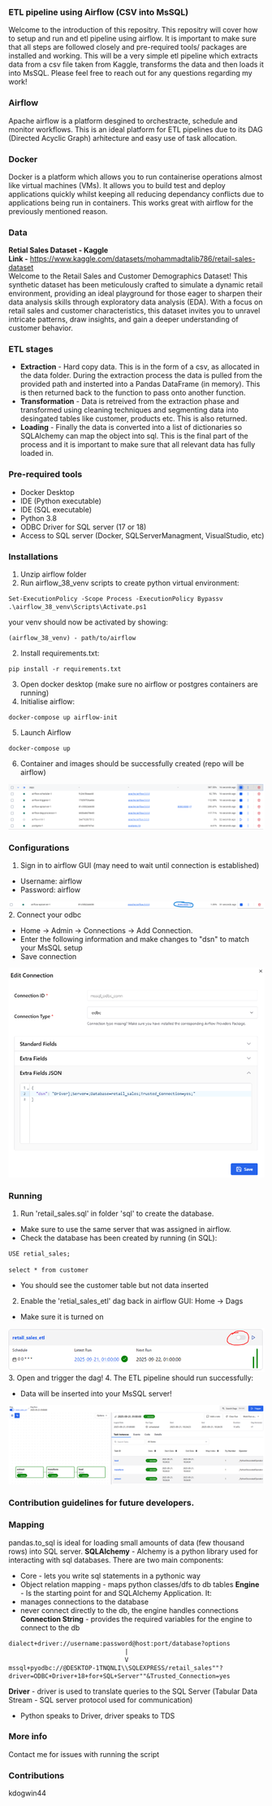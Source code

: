 ### ETL pipeline using Airflow (CSV into MsSQL)
Welcome to the introduction of this repositry. This repositry will cover how to setup and run and etl pipeline using airflow. It is important to make sure that all steps are followed closely and pre-required tools/ packages are installed and working. This will be a very simple etl pipeline which extracts data from a csv file taken from Kaggle, transforms the data and then loads it into MsSQL. Please feel free to reach out for any questions regarding my work!
### Airflow
Apache airflow is a platform desgined to orchestracte, schedule and monitor workflows. This is an ideal platform for ETL pipelines due to its DAG (Directed Acyclic Graph) arhitecture and easy use of task allocation.
### Docker
Docker is a platform which allows you to run containerise operations almost like virtual machines (VMs). It allows you to build test and deploy applications quickly whilst keeping all reducing dependancy conflicts due to applications being run in containers. This works great with airflow for the previously mentioned reason.

### Data
 **Retial Sales Dataset - Kaggle <br>**
 **Link -** https://www.kaggle.com/datasets/mohammadtalib786/retail-sales-dataset <br>
 Welcome to the Retail Sales and Customer Demographics Dataset! This synthetic dataset has been meticulously crafted to simulate a dynamic retail environment, providing an ideal playground for those eager to sharpen their data analysis skills through exploratory data analysis (EDA). With a focus on retail sales and customer characteristics, this dataset invites you to unravel intricate patterns, draw insights, and gain a deeper understanding of customer behavior.
### ETL stages
- **Extraction** - Hard copy data. This is in the form of a csv, as allocated in the data folder. During the extraction process the data is pulled from the provided path and insterted into a Pandas DataFrame (in memory). This is then returned back to the function to pass onto another function.
- **Transformation** - Data is retreived from the extraction phase and transformed using cleaning techniques and segmenting data into desingated tables like customer, products etc. This is also returned.
- **Loading** - Finally the data is converted into a list of dictionaries so SQLAlchemy can map the object into sql. This is the final part of the process and it is important to make sure that all relevant data has fully loaded in.
### Pre-required tools
- Docker Desktop
- IDE (Python executable)
- IDE (SQL executable)
- Python 3.8
- ODBC Driver for SQL server (17 or 18)
- Access to SQL server (Docker, SQLServerManagment, VisualStudio, etc)
### Installations
1. Unzip airflow folder
2. Run airflow_38_venv scripts to create python virtual environment:
```
Set-ExecutionPolicy -Scope Process -ExecutionPolicy Bypassv
.\airflow_38_venv\Scripts\Activate.ps1
```
your venv should now be activated by showing:
```
(airflow_38_venv) - path/to/airflow
```
2. Install requirements.txt:
```
pip install -r requirements.txt
```
3. Open docker desktop (make sure no airflow or postgres containers are running)
4. Initialise airflow:
```
docker-compose up airflow-init
```
5. Launch Airflow
```
docker-compose up
```
6. Container and images should be successfully created (repo will be airflow)

![](images/containers_running.PNG)
### Configurations
1. Sign in to airflow GUI (may need to wait until connection is established)
- Username: airflow 
- Password: airflow

![](images/port.PNG)
2. Connect your odbc
- Home -> Admin -> Connections -> Add Connection.
- Enter the following information and make changes to "dsn" to match your MsSQL setup
- Save connection

![](images/odbc_conn.PNG)
### Running
1. Run 'retail_sales.sql' in folder 'sql' to create the database.
- Make sure to use the same server that was assigned in airflow.
- Check the database has been created by running (in SQL):
```
USE retial_sales;

select * from customer
```
- You should see the customer table but not data inserted
2. Enable the 'retial_sales_etl' dag back in airflow GUI: Home -> Dags
- Make sure it is turned on

![](images/trigger.PNG)
3. Open and trigger the dag!
4. The ETL pipeline should run successfully:
- Data will be inserted into your MsSQL server!

![](images/pipeline.PNG)

### Contribution guidelines for future developers.
### Mapping
pandas.to_sql is ideal for loading small amounts of data (few thousand rows) into SQL server.
**SQLAlchemy** - Alchemy is a python library used for interacting with sql databases. There are two main components:
- Core - lets you write sql statements in a pythonic way
- Object relation mapping - maps python classes/dfs to db tables
**Engine** - Is the starting point for and SQLAlchemy Application. It:
- manages connections to the database
- never connect directly to the db, the engine handles connections
**Connection String** - provides the required variables for the engine to connect to the db
```
dialect+driver://username:password@host:port/database?options 
                                |
                                V
mssql+pyodbc://@DESKTOP-1TNQNLI\\SQLEXPRESS/retail_sales""?driver=ODBC+Driver+18+for+SQL+Server""&Trusted_Connection=yes
```
**Driver** - driver is used to translate queries to the SQL Server (Tabular Data Stream - SQL server protocol used for communication)
- Python speaks to Driver, driver speaks to TDS
### More info
Contact me for issues with running the script
### Contributions
kdogwin44
